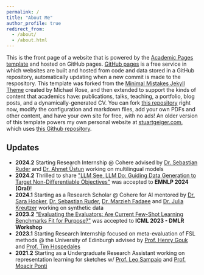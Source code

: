 ```yaml
---
permalink: /
title: "About Me"
author_profile: true
redirect_from: 
  - /about/
  - /about.html
---
```


This is the front page of a website that is powered by the [Academic Pages template](https://github.com/academicpages/academicpages.github.io) and hosted on GitHub pages. [GitHub pages](https://pages.github.com) is a free service in which websites are built and hosted from code and data stored in a GitHub repository, automatically updating when a new commit is made to the respository. This template was forked from the [Minimal Mistakes Jekyll Theme](https://mmistakes.github.io/minimal-mistakes/) created by Michael Rose, and then extended to support the kinds of content that academics have: publications, talks, teaching, a portfolio, blog posts, and a dynamically-generated CV. You can fork [this repository](https://github.com/academicpages/academicpages.github.io) right now, modify the configuration and markdown files, add your own PDFs and other content, and have your own site for free, with no ads! An older version of this template powers my own personal website at [stuartgeiger.com](http://stuartgeiger.com), which uses [this Github repository](https://github.com/staeiou/staeiou.github.io).

Updates
------
- **2024.2** Starting Research Internship @ Cohere advised by [Dr. Sebastian Ruder](https://www.ruder.io/about/) and [Dr. Ahmet Üstun](https://ahmetustun.github.io/) working on multilingual models
- **2024.2** Thrilled to share ["LLM See, LLM Do: Guiding Data Generation to Target Non-Differentiable Objectives"](https://arxiv.org/abs/2407.01490) was accepted to **EMNLP 2024 (Oral)**!
- **2024.1** Starting as a Research Scholar @ Cohere for AI mentored by [Dr. Sara Hooker](https://www.sarahooker.me/), [Dr. Sebastian Ruder](https://ruder.io), [Dr. Marzieh Fadaee](https://marziehf.github.io/) and [Dr. Julia Kreutzer](https://juliakreutzer.github.io/) working on synthetic data 
- **2023.2** ["Evaluating the Evaluators: Are Current Few-Shot Learning Benchmarks Fit for Purpose?"](https://arxiv.org/abs/2307.02732) was accepted to **ICML 2023 - DMLR Workshop**
- **2023.1** Starting Research Internship focused on meta-evaluation of FSL methods @ the University of Edinburgh advised by [Prof. Henry Gouk](https://www.henrygouk.com/) and [Prof. Tim Hospedales](https://homepages.inf.ed.ac.uk/thospeda/)
- **2021.2** Starting as a Undergraduate Research Assistant working on representation learning for sketches w/ [Prof. Leo Sampaio](https://scholar.google.com.br/citations?user=vunj2dMAAAAJ&hl=en) and [Prof. Moacir Ponti](https://sites.google.com/site/moacirponti/)
